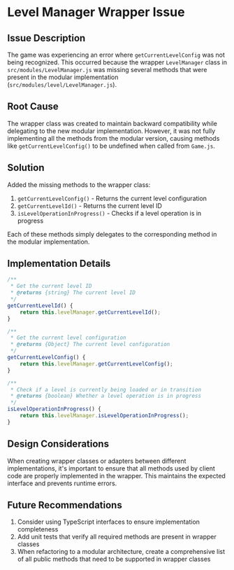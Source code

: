 # Level Manager Wrapper Issue

## Issue Description

The game was experiencing an error where `getCurrentLevelConfig` was not being recognized. This occurred because the wrapper `LevelManager` class in `src/modules/LevelManager.js` was missing several methods that were present in the modular implementation (`src/modules/level/LevelManager.js`).

## Root Cause

The wrapper class was created to maintain backward compatibility while delegating to the new modular implementation. However, it was not fully implementing all the methods from the modular version, causing methods like `getCurrentLevelConfig()` to be undefined when called from `Game.js`.

## Solution

Added the missing methods to the wrapper class:

1. `getCurrentLevelConfig()` - Returns the current level configuration
2. `getCurrentLevelId()` - Returns the current level ID
3. `isLevelOperationInProgress()` - Checks if a level operation is in progress

Each of these methods simply delegates to the corresponding method in the modular implementation.

## Implementation Details

```javascript
/**
 * Get the current level ID
 * @returns {string} The current level ID
 */
getCurrentLevelId() {
    return this.levelManager.getCurrentLevelId();
}

/**
 * Get the current level configuration
 * @returns {Object} The current level configuration
 */
getCurrentLevelConfig() {
    return this.levelManager.getCurrentLevelConfig();
}

/**
 * Check if a level is currently being loaded or in transition
 * @returns {boolean} Whether a level operation is in progress
 */
isLevelOperationInProgress() {
    return this.levelManager.isLevelOperationInProgress();
}
```

## Design Considerations

When creating wrapper classes or adapters between different implementations, it's important to ensure that all methods used by client code are properly implemented in the wrapper. This maintains the expected interface and prevents runtime errors.

## Future Recommendations

1. Consider using TypeScript interfaces to ensure implementation completeness
2. Add unit tests that verify all required methods are present in wrapper classes
3. When refactoring to a modular architecture, create a comprehensive list of all public methods that need to be supported in wrapper classes